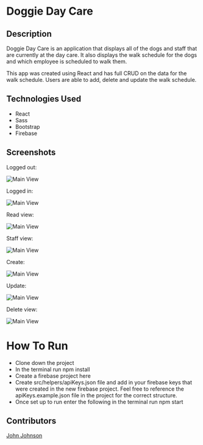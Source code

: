 # Doggie Day Care

## Description
Doggie Day Care is an application that displays all of the dogs and staff that are currently at the day care. It also displays the walk schedule for the dogs and which employee is scheduled to walk them.

This app was created using React and has full CRUD on the data for the walk schedule. Users are able to add, delete and update the walk schedule.

## Technologies Used

* React
* Sass
* Bootstrap
* Firebase

## Screenshots

Logged out:

![Main View](https://github.com/John-Ryan-Johnson/doggie-day-care/blob/master/Screenshots/Logged%20out%20view.PNG)

Logged in:

![Main View](https://github.com/John-Ryan-Johnson/doggie-day-care/blob/master/Screenshots/Logged%20in%20view.PNG)

Read view:

![Main View](https://github.com/John-Ryan-Johnson/doggie-day-care/blob/master/Screenshots/Dogs%20view.PNG)

Staff view:

![Main View](https://raw.githubusercontent.com/John-Ryan-Johnson/doggie-day-care/master/Screenshots/Staff%20view.PNG)

Create:

![Main View](https://github.com/John-Ryan-Johnson/doggie-day-care/blob/master/Screenshots/Create%20view.PNG)

Update:

![Main View](https://github.com/John-Ryan-Johnson/doggie-day-care/blob/master/Screenshots/Edit%20view.PNG)

Delete view:

![Main View](https://github.com/John-Ryan-Johnson/doggie-day-care/blob/master/Screenshots/Edit%20view.PNG)

# How To Run

* Clone down the project
* In the terminal run npm install
* Create a firebase project here
* Create src/helpers/apiKeys.json file and add in your firebase keys that were created in the new firebase project. Feel free to reference the apiKeys.example.json file in the project for the correct structure.
* Once set up to run enter the following in the terminal run npm start

## Contributors

[John Johnson](https://github.com/John-Ryan-Johnson)